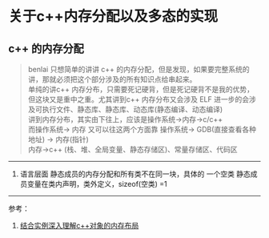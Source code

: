 # 关于c++内存分配以及多态的实现

## c++ 的内存分配
> benlai 只想简单的讲讲 c++ 的内存分配，但是发现，如果要完整系统的讲，那就必须把这个部分涉及的所有知识点给串起来。  
> 单纯的讲c++ 内存分布，只需要死记硬背，但是死记硬背不是我的优势，但这块又是重中之重。尤其讲到c++ 内存分布又会涉及 ELF 进一步的会涉及可执行文件、静态库、静态库、动态库(静态编译、动态编译)  
> 讲到内存分布，其实由下往上，应该是操作系统->内存->c/c++  
>  而操作系统-> 内存 又可以往这两个方面靠
>  操作系统-> GDB(直接查看各种地址) -> 内存(指针)  
>  内存->c++ (栈、堆、全局变量、静态存储区)、常量存储区、代码区



---
1. 语言层面
   静态成员的内存分配和所有类不在同一块，具体的 一个空类 静态成员变量在类内声明，类外定义，sizeof(空类) =1




---
参考：
1. [结合实例深入理解c++对象的内存布局](https://www.zhihu.com/search?type=content&q=c%2B%2B%20%E5%86%85%E5%AD%98%E5%88%86%E5%B8%83)
